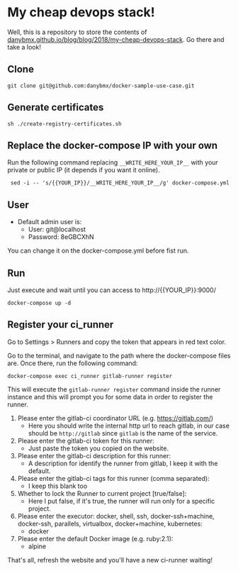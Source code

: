 # My cheap devops stack!

Well, this is a repository to store the contents of [danybmx.github.io/blog/blog/2018/my-cheap-devops-stack](https://danybmx.github.io/blog/blog/2018/my-cheap-devops-stack). Go there and take a look!

## Clone
```
git clone git@github.com:danybmx/docker-sample-use-case.git
```

## Generate certificates
```
sh ./create-registry-certificates.sh
```

## Replace the docker-compose IP with your own

Run the following command replacing `__WRITE_HERE_YOUR_IP__` with your private or public IP (it depends if you want it online).
```
 sed -i -- 's/{{YOUR_IP}}/__WRITE_HERE_YOUR_IP__/g' docker-compose.yml
```

## User
- Default admin user is:
    - User: git@localhost
    - Password: 8eGBCXhN

You can change it on the docker-compose.yml before fist run.

## Run
Just execute and wait until you can access to http://{{YOUR_IP}}:9000/
```
docker-compose up -d
```

## Register your ci_runner

Go to Settings > Runners and copy the token that appears in red text color.

Go to the terminal, and navigate to the path where the docker-compose files are. Once there, run the following command:
```
docker-compose exec ci_runner gitlab-runner register
```

This will execute the `gitlab-runner register` command inside the runner instance and this will prompt you for some data in order to register the runner.

1. Please enter the gitlab-ci coordinator URL (e.g. https://gitlab.com/)
    - Here you should write the internal http url to reach gitlab, in our case should be `http://gitlab` since `gitlab` is the name of the service.
2. Please enter the gitlab-ci token for this runner:
    - Just paste the token you copied on the website.
3. Please enter the gitlab-ci description for this runner:
    - A description for identify the runner from gitlab, I keep it with the default.
4. Please enter the gitlab-ci tags for this runner (comma separated):
    - I keep this blank too
5. Whether to lock the Runner to current project [true/false]:
    - Here I put false, if it's true, the runner will run only for a specific project.
6. Please enter the executor: docker, shell, ssh, docker-ssh+machine, docker-ssh, parallels, virtualbox, docker+machine, kubernetes:
    - docker
7. Please enter the default Docker image (e.g. ruby:2.1):
    - alpine

That's all, refresh the website and you'll have a new ci-runner waiting!